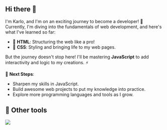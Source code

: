## Hi there 👋


I'm Karlo, and I'm on an exciting journey to become a developer! 🚀  
Currently, I'm diving into the fundamentals of web development, and here's what I've learned so far:  

- 🌟 **HTML**: Structuring the web like a pro!  
- 🎨 **CSS**: Styling and bringing life to my web pages.  

But the journey doesn't stop here! I'll be mastering **JavaScript** to add interactivity and logic to my creations. ⚡

🌱 **Next Steps**:  
- Sharpen my skills in JavaScript.  
- Build awesome web projects to put my knowledge into practice.  
- Explore more programming languages and tools as I grow.

## 🔧 Other tools

<p align="left">
  <img src="https://img.shields.io/badge/Git-F05032?style=for-the-badge&logo=git&logoColor=white" />
</p>

<!--
**karlo-kasi/karlo-kasi** is a ✨ _special_ ✨ repository because its `README.md` (this file) appears on your GitHub profile.

I am [Giuseppe](https://www.youtube.com/c/GiuseppeFunicello)
a software developer from 🇮🇹 with a strong interest in
web applications.

Here are some ideas to get you started:

- 🔭 I’m currently working on ...
- 🌱 I’m currently learning ...
- 👯 I’m looking to collaborate on ...
- 🤔 I’m looking for help with ...
- 💬 Ask me about ...
- 📫 How to reach me: ...
- 😄 Pronouns: ...
- ⚡ Fun fact: ...
-->
